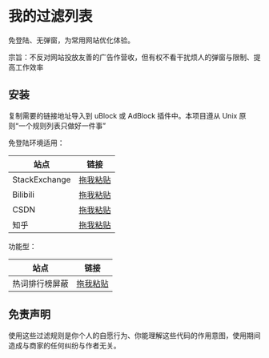 # 我的过滤列表

免登陆、无弹窗，为常用网站优化体验。

宗旨：不反对网站投放友善的广告作营收，但有权不看干扰烦人的弹窗与限制、提高工作效率

## 安装

复制需要的链接地址导入到 uBlock 或 AdBlock 插件中。本项目遵从 Unix 原则“一个规则列表只做好一件事”

免登陆环境适用：

| 站点          | 链接                                                                                                              |
| ------------- | ----------------------------------------------------------------------------------------------------------------- |
| StackExchange | [拖我粘贴](https://raw.githubusercontent.com/LittleboyHarry/oh-my-blockrules/main/nologin-rules/stackexchange.txt) |
| Bilibili      | [拖我粘贴](https://raw.githubusercontent.com/LittleboyHarry/oh-my-blockrules/main/nologin-rules/bilibili.txt)      |
| CSDN          | [拖我粘贴](https://raw.githubusercontent.com/LittleboyHarry/oh-my-blockrules/main/nologin-rules/csdn.txt)          |
| 知乎          | [拖我粘贴](https://raw.githubusercontent.com/LittleboyHarry/oh-my-blockrules/main/nologin-rules/zhihu.txt)         |

功能型：

| 站点           | 链接                                                                                                  |
| -------------- | ----------------------------------------------------------------------------------------------------- |
| 热词排行榜屏蔽 | [拖我粘贴](https://raw.githubusercontent.com/LittleboyHarry/oh-my-blockrules/main/rules/nohotword.txt) |

## 免责声明

使用这些过滤规则是你个人的自愿行为、你能理解这些代码的作用意图，使用期间造成与商家的任何纠纷与作者无关。
